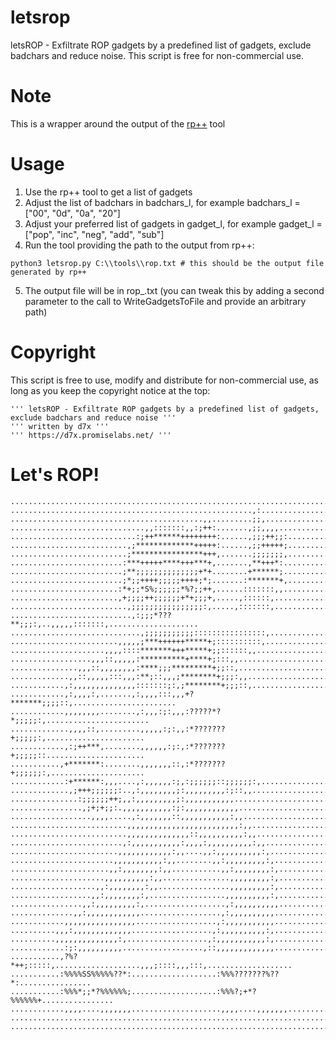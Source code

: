 # letsrop
letsROP - Exfiltrate ROP gadgets by a predefined list of gadgets, exclude badchars and reduce noise. This script is free for non-commercial use.

# Note
This is a wrapper around the output of the [rp++](https://github.com/0vercl0k/rp) tool

# Usage
1. Use the rp++ tool to get a list of gadgets
2. Adjust the list of badchars in badchars_l, for example badchars_l = ["00", "0d", "0a", "20"]
3. Adjust your preferred list of gadgets in gadget_l, for example gadget_l = ["pop", "inc", "neg", "add", "sub"]
4. Run the tool providing the path to the output from rp++:
```
python3 letsrop.py C:\\tools\\rop.txt # this should be the output file generated by rp++
```
5. The output file will be in rop_.txt (you can tweak this by adding a second parameter to the call to WriteGadgetsToFile and provide an arbitrary path)

# Copyright
This script is free to use, modify and distribute for non-commercial use, as long as you keep the copyright notice at the top:
```
''' letsROP - Exfiltrate ROP gadgets by a predefined list of gadgets, exclude badchars and reduce noise '''
''' written by d7x '''  
''' https://d7x.promiselabs.net/ '''
```

# Let's ROP!
```
..............................................................................
......................................................,:......................
...........................................,,.........;;,.....................
..............................,,:::::::,,:;++:.......,;;,,,,..................
............................:;++******++++++++:......,;;;++;;:................
..........................,;*************+++++:......,;;+++++;................
..........................;****************+++,.......;;;;;;;,................
.........................:***+++++****+++***+,.......,**+++*:.................
.........................;**;;;;;;;;;;;;;;+*+........+******;.................
.........................;*;;++++;;;;;++++;*;.......:*******+,................
........................:*+;;*S%;;;;;;*%?;;++,......:::::::,,.................
........................,+;;;;++;;;;;;+*+;;;+,.....,::::::,...................
..........................,;;;;;;;;;;;;;;;;:,.....,:::::::,...................
...........................,:;;;*???**;;;:,..,,,,,:::::::,....................
.............................,;;;;;;;;;;;::::::::::::::::,....................
........................,,,,,;***++++++*****+;::::::::::,.....................
.....................,,,,::::*******+++*****+;;::::::,,.......................
..................,,,::,,,,,:**********+****+;:::,,...........................
...............,,,::,,,,,,,,:****;;;*********+;;::,...........................
.............,,::,,,,,:::,,,:**;::,,,;********+;;;:,,.........................
............,:,,,,,,,,,,,,,,:::::::;:,;********+;;;::,........................
............,:,,,,:,.......,:,,,,:::,,,+?*******;;;;::,.......................
............,,,,,,,,........,:,,,:;:,,,:?????*?*;;;;;:,.......................
.............,,,,::,.........,,,,,:;:,,:*???????+;;;;;:,......................
............,:;++***,........,,,,,,:;:,:*???????+;;;;;::......................
...........,+*******:........,,,,,,,::,:*???????+;;;;;;:,.....................
............:+******:,,,....,:,,,,,,:;,:;;;;;;::;;;;;;:,......................
.............,;+++;;;;;;:..,:,,,,,,,,;:,,,,,,,,,:;::,,........................
...............:;;;;;;++;,,:,,,,,,,,,;:,,,,,,,,,,,............................
................,;+;+;;:.,,,,,,,,,,,:;:,,,,,,,,,,,,...........................
..................,,,,.....,:,,,,,,,::,,,,,,,,,,,:,,..........................
..........................,,,,,,,,,,,,,,,,,,,,,,,,,:,,........................
..........................,,,,,,,,,,,,,,::,,,,,,,,,,:,,.......................
.........................,:,,,,,,,,,,,:,,,,:,,,,,,,,,,:,,.....................
........................,,,,,,,,,,,,:,,....,,:,,,,,,,,,,:,....................
.......................,,,,,,,,,,,:,,........,,:,,,,,,,,,:,...................
......................,,:,,,,,,,,:,,...........,,:,,,,,,,,:,..................
.....................,,,,,,,,,,:,,...............,,,,,,,,,:,..................
...................,,:,,,,,,,,:,,................,,,,,,,,,:,..................
..................,,:,,,,,,,,:,.................,,,,,,,,,,:,..................
................,,:,,,,,,,,,:,..................,:,,,,,,,,,,..................
..............,,:,,,,,,,,,,,,..................,:,,,,,,,,,,...................
............,,,,,,,,,,,,,,,,..................,:,,,,,,,,,,,...................
..........,,,:,,,,,,,,,,,,,..................,:,,,,,,,,,,:,...................
..........,,,,,,,,,,,,,,:,..................,:,,,,,,,,,,,:,...................
............:;:,,,,,,,,,,..................,::,,,,,,,,,,,,,...................
...........,?%?*++;:::::,...................,,,;::::,,,:::,...................
...........:%%%%SS%%%%%??*:...................:%%%???????%??*:................
...........:%%%*;;*?%%%%%%;...................:%%%?;+*?%%%%%%+................
............,,,,....,,,,,,,....................,,,,....,,,,,,,................
..............................................................................
..............................................................................
```
